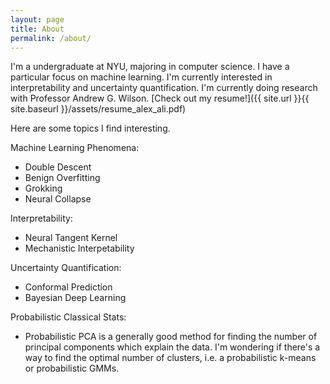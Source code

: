 ```yaml
---
layout: page
title: About
permalink: /about/
---
```


I'm a undergraduate at NYU, majoring in computer science. I have a particular focus on machine learning. I'm currently interested in interpretability and uncertainty quantification. I'm currently doing research with Professor Andrew G. Wilson. [Check out my resume!]({{ site.url }}{{ site.baseurl }}/assets/resume_alex_ali.pdf)


Here are some topics I find interesting.

Machine Learning Phenomena:
- Double Descent
- Benign Overfitting
- Grokking
- Neural Collapse

Interpretability:
- Neural Tangent Kernel
- Mechanistic Interpetability

Uncertainty Quantification:
- Conformal Prediction
- Bayesian Deep Learning

Probabilistic Classical Stats:
- Probabilistic PCA is a generally good method for finding the number of principal components which explain the data. I'm wondering if there's a way to find the optimal number of clusters, i.e. a probabilistic k-means or probabilistic GMMs. 

